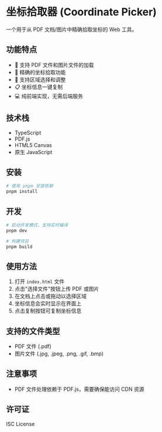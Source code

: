 # 坐标拾取器 (Coordinate Picker)

一个用于从 PDF 文档/图片中精确拾取坐标的 Web 工具。

## 功能特点

- 📄 支持 PDF 文件和图片文件的加载
- 🎯 精确的坐标拾取功能
- 📏 支持区域选择和调整
- 📋 坐标信息一键复制
- 💻 纯前端实现，无需后端服务

## 技术栈

- TypeScript
- PDF.js
- HTML5 Canvas
- 原生 JavaScript

## 安装

```bash
# 使用 pnpm 安装依赖
pnpm install
```

## 开发

```bash
# 启动开发模式，支持实时编译
pnpm dev

# 构建项目
pnpm build
```

## 使用方法

1. 打开 `index.html` 文件
2. 点击"选择文件"按钮上传 PDF 或图片
3. 在文档上点击或拖动以选择区域
4. 坐标信息会实时显示在界面上
5. 点击复制按钮可复制坐标信息

## 支持的文件类型

- PDF 文件 (.pdf)
- 图片文件 (.jpg, .jpeg, .png, .gif, .bmp)

## 注意事项

- PDF 文件处理依赖于 PDF.js，需要确保能访问 CDN 资源

## 许可证

ISC License